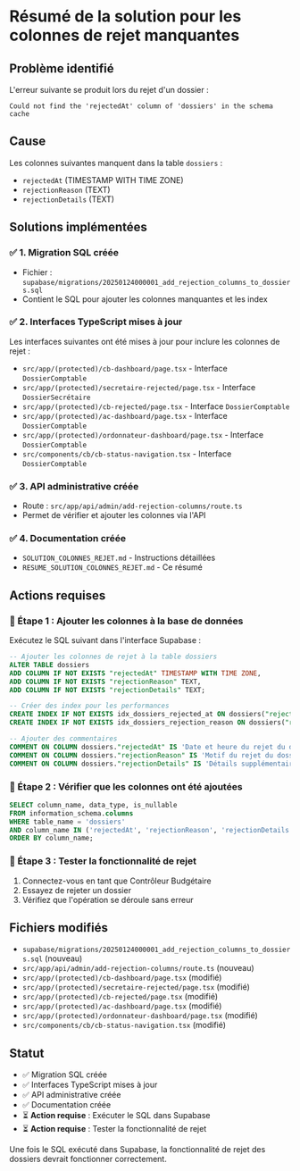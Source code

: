 # Résumé de la solution pour les colonnes de rejet manquantes

## Problème identifié
L'erreur suivante se produit lors du rejet d'un dossier :
```
Could not find the 'rejectedAt' column of 'dossiers' in the schema cache
```

## Cause
Les colonnes suivantes manquent dans la table `dossiers` :
- `rejectedAt` (TIMESTAMP WITH TIME ZONE)
- `rejectionReason` (TEXT)  
- `rejectionDetails` (TEXT)

## Solutions implémentées

### ✅ 1. Migration SQL créée
- Fichier : `supabase/migrations/20250124000001_add_rejection_columns_to_dossiers.sql`
- Contient le SQL pour ajouter les colonnes manquantes et les index

### ✅ 2. Interfaces TypeScript mises à jour
Les interfaces suivantes ont été mises à jour pour inclure les colonnes de rejet :
- `src/app/(protected)/cb-dashboard/page.tsx` - Interface `DossierComptable`
- `src/app/(protected)/secretaire-rejected/page.tsx` - Interface `DossierSecrétaire`
- `src/app/(protected)/cb-rejected/page.tsx` - Interface `DossierComptable`
- `src/app/(protected)/ac-dashboard/page.tsx` - Interface `DossierComptable`
- `src/app/(protected)/ordonnateur-dashboard/page.tsx` - Interface `DossierComptable`
- `src/components/cb/cb-status-navigation.tsx` - Interface `DossierComptable`

### ✅ 3. API administrative créée
- Route : `src/app/api/admin/add-rejection-columns/route.ts`
- Permet de vérifier et ajouter les colonnes via l'API

### ✅ 4. Documentation créée
- `SOLUTION_COLONNES_REJET.md` - Instructions détaillées
- `RESUME_SOLUTION_COLONNES_REJET.md` - Ce résumé

## Actions requises

### 🔧 Étape 1 : Ajouter les colonnes à la base de données
Exécutez le SQL suivant dans l'interface Supabase :

```sql
-- Ajouter les colonnes de rejet à la table dossiers
ALTER TABLE dossiers 
ADD COLUMN IF NOT EXISTS "rejectedAt" TIMESTAMP WITH TIME ZONE,
ADD COLUMN IF NOT EXISTS "rejectionReason" TEXT,
ADD COLUMN IF NOT EXISTS "rejectionDetails" TEXT;

-- Créer des index pour les performances
CREATE INDEX IF NOT EXISTS idx_dossiers_rejected_at ON dossiers("rejectedAt");
CREATE INDEX IF NOT EXISTS idx_dossiers_rejection_reason ON dossiers("rejectionReason");

-- Ajouter des commentaires
COMMENT ON COLUMN dossiers."rejectedAt" IS 'Date et heure du rejet du dossier par le Contrôleur Budgétaire';
COMMENT ON COLUMN dossiers."rejectionReason" IS 'Motif du rejet du dossier';
COMMENT ON COLUMN dossiers."rejectionDetails" IS 'Détails supplémentaires du rejet (optionnel)';
```

### 🔧 Étape 2 : Vérifier que les colonnes ont été ajoutées
```sql
SELECT column_name, data_type, is_nullable
FROM information_schema.columns 
WHERE table_name = 'dossiers' 
AND column_name IN ('rejectedAt', 'rejectionReason', 'rejectionDetails')
ORDER BY column_name;
```

### 🔧 Étape 3 : Tester la fonctionnalité de rejet
1. Connectez-vous en tant que Contrôleur Budgétaire
2. Essayez de rejeter un dossier
3. Vérifiez que l'opération se déroule sans erreur

## Fichiers modifiés
- `supabase/migrations/20250124000001_add_rejection_columns_to_dossiers.sql` (nouveau)
- `src/app/api/admin/add-rejection-columns/route.ts` (nouveau)
- `src/app/(protected)/cb-dashboard/page.tsx` (modifié)
- `src/app/(protected)/secretaire-rejected/page.tsx` (modifié)
- `src/app/(protected)/cb-rejected/page.tsx` (modifié)
- `src/app/(protected)/ac-dashboard/page.tsx` (modifié)
- `src/app/(protected)/ordonnateur-dashboard/page.tsx` (modifié)
- `src/components/cb/cb-status-navigation.tsx` (modifié)

## Statut
- ✅ Migration SQL créée
- ✅ Interfaces TypeScript mises à jour
- ✅ API administrative créée
- ✅ Documentation créée
- ⏳ **Action requise** : Exécuter le SQL dans Supabase
- ⏳ **Action requise** : Tester la fonctionnalité de rejet

Une fois le SQL exécuté dans Supabase, la fonctionnalité de rejet des dossiers devrait fonctionner correctement.
